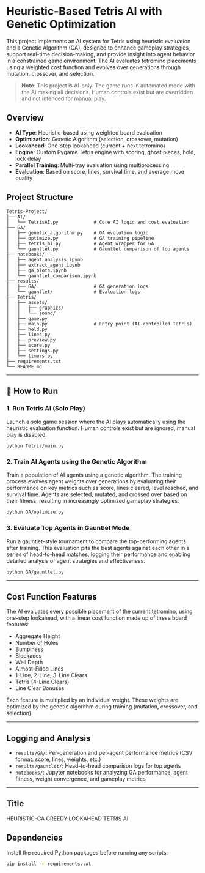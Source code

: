 # Heuristic-Based Tetris AI with Genetic Optimization

This project implements an AI system for Tetris using heuristic evaluation and a Genetic Algorithm (GA), designed to enhance gameplay strategies, support real-time decision-making, and provide insight into agent behavior in a constrained game environment. The AI evaluates tetromino placements using a weighted cost function and evolves over generations through mutation, crossover, and selection.

> **Note**: This project is AI-only. The game runs in automated mode with the AI making all decisions. Human controls exist but are overridden and not intended for manual play.

## Overview

- **AI Type**: Heuristic-based using weighted board evaluation  
- **Optimization**: Genetic Algorithm (selection, crossover, mutation)  
- **Lookahead**: One-step lookahead (current + next tetromino)  
- **Engine**: Custom Pygame Tetris engine with scoring, ghost pieces, hold, lock delay  
- **Parallel Training**: Multi-tray evaluation using multiprocessing  
- **Evaluation**: Based on score, lines, survival time, and average move quality  

## Project Structure

```text
Tetris-Project/
├── AI/
│   └── TetrisAI.py             # Core AI logic and cost evaluation
├── GA/
│   ├── genetic_algorithm.py    # GA evolution logic
│   ├── optimize.py             # GA training pipeline
│   ├── tetris_ai.py            # Agent wrapper for GA
│   └── gauntlet.py             # Gauntlet comparison of top agents
├── notebooks/
│   ├── agent_analysis.ipynb
│   ├── extract_agent.ipynb
│   ├── ga_plots.ipynb
│   └── gauntlet_comparison.ipynb
├── results/
│   ├── GA/                     # GA generation logs
│   └── gauntlet/               # Evaluation logs
├── Tetris/
│   ├── assets/
│   │   ├── graphics/
│   │   └── sound/
│   ├── game.py
│   ├── main.py                 # Entry point (AI-controlled Tetris)
│   ├── held.py
│   ├── lines.py
│   ├── preview.py
│   ├── score.py
│   ├── settings.py
│   └── timers.py
├── requirements.txt
└── README.md
```
---

## 🚀 How to Run

### 1. **Run Tetris AI (Solo Play)**

Launch a solo game session where the AI plays automatically using the heuristic evaluation function. Human controls exist but are ignored; manual play is disabled.

```bash
python Tetris/main.py
```
### 2. **Train AI Agents using the Genetic Algorithm**

Train a population of AI agents using a genetic algorithm. The training process evolves agent weights over generations by evaluating their performance on key metrics such as score, lines cleared, level reached, and survival time. Agents are selected, mutated, and crossed over based on their fitness, resulting in increasingly optimized gameplay strategies.

```bash
python GA/optimize.py
```

### 3. **Evaluate Top Agents in Gauntlet Mode**

Run a gauntlet-style tournament to compare the top-performing agents after training. This evaluation pits the best agents against each other in a series of head-to-head matches, logging their performance and enabling detailed analysis of agent strategies and effectiveness.

```bash
python GA/gauntlet.py
```
---

## Cost Function Features

The AI evaluates every possible placement of the current tetromino, using one-step lookahead, with a linear cost function made up of these board features:

- Aggregate Height
- Number of Holes
- Bumpiness
- Blockades
- Well Depth
- Almost-Filled Lines
- 1-Line, 2-Line, 3-Line Clears
- Tetris (4-Line Clears)
- Line Clear Bonuses

Each feature is multiplied by an individual weight. These weights are optimized by the genetic algorithm during training (mutation, crossover, and selection).

---

## Logging and Analysis

- `results/GA/`: Per-generation and per-agent performance metrics (CSV format: score, lines, weights, etc.)
- `results/gauntlet/`: Head-to-head comparison logs for top agents
- `notebooks/`: Jupyter notebooks for analyzing GA performance, agent fitness, weight convergence, and gameplay metrics

---
## Title

HEURISTIC-GA GREEDY LOOKAHEAD TETRIS AI


## Dependencies

Install the required Python packages before running any scripts:

```bash
pip install -r requirements.txt
```
